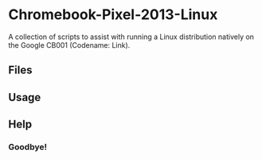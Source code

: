 # Chromebook-Pixel-2013-Linux
A collection of scripts to assist with running a Linux distribution natively on the Google CB001 (Codename: Link).

## Files

## Usage

## Help

### Goodbye!
